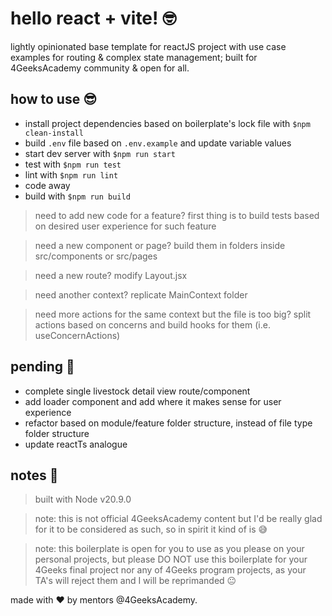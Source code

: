 # hello react + vite! 🤓
lightly opinionated base template for reactJS project with use case examples for routing & complex state management; built for 4GeeksAcademy community & open for all.

## how to use 😎
- install project dependencies based on boilerplate's lock file with `$npm clean-install`
- build `.env` file based on `.env.example` and update variable values
- start dev server with `$npm run start`
- test with `$npm run test`
- lint with `$npm run lint`
- code away
- build with `$npm run build`

> need to add new code for a feature? first thing is to build tests based on desired user experience for such feature

> need a new component or page? build them in folders inside src/components or src/pages

> need a new route? modify Layout.jsx

> need another context? replicate MainContext folder

> need more actions for the same context but the file is too big? split actions based on concerns and build hooks for them (i.e. useConcernActions)

## pending 🤪
- complete single livestock detail view route/component
- add loader component and add where it makes sense for user experience
- refactor based on module/feature folder structure, instead of file type folder structure
- update reactTs analogue

## notes 📝

> built with Node v20.9.0

> note: this is not official 4GeeksAcademy content but I'd be really glad for it to be considered as such, so in spirit it kind of is 😅

> note: this boilerplate is open for you to use as you please on your personal projects, but please DO NOT use this boilerplate for your 4Geeks final project nor any of 4Geeks program projects, as your TA's will reject them and I will be reprimanded 😐

made with ♥ by mentors @4GeeksAcademy.